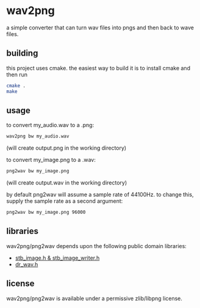 wav2png
=======

a simple converter that can turn wav files into pngs and then back to wave files.

building
--------

this project uses cmake. the easiest way to build it is to install cmake and then run

```bash
cmake .
make
```

usage
-----

to convert my_audio.wav to a .png:

```bash
wav2png bw my_audio.wav
```

(will create output.png in the working directory)

to convert my_image.png to a .wav:

```bash
png2wav bw my_image.png
```

(will create output.wav in the working directory)

by default png2wav will assume a sample rate of 44100Hz. to change this, supply the sample rate as a second argument:

```bash
png2wav bw my_image.png 96000
```

libraries
---------

wav2png/png2wav depends upon the following public domain libraries:

- [stb_image.h & stb_image_writer.h](https://github.com/nothings/stb)
- [dr_wav.h](https://github.com/mackron/dr_libs)

license
-------

wav2png/png2wav is available under a permissive zlib/libpng license.
